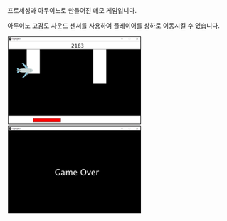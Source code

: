 프로세싱과 아두이노로 만들어진 데모 게임입니다.

아두이노 고감도 사운드 센서를 사용하여 플레이어를 상하로 이동시킬 수 있습니다.

<img src = './image01.png' width = '300' height = '' /> <img src = './image02.png' width = '300' height = '' />

